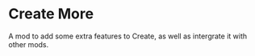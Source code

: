 # Create More

A mod to add some extra features to Create, as well as intergrate it with other mods.